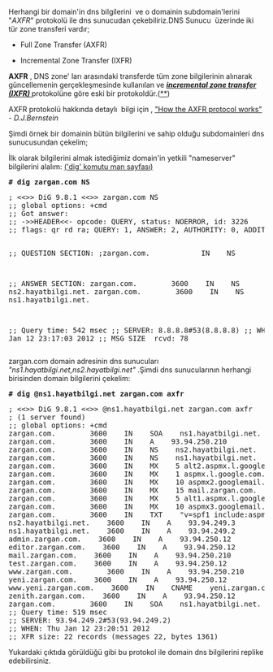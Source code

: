 <html><body><p>Herhangi bir domain'in dns bilgilerini  ve o domainin subdomain'lerini "<em>AXFR</em>" protokolü ile dns sunucudan çekebiliriz.DNS Sunucu  üzerinde iki tür zone transferi vardır;

* Full Zone Transfer (AXFR)

* Incremental Zone Transfer (IXFR)

<strong>AXFR</strong> , DNS zone' ları arasındaki transferde tüm zone bilgilerinin alınarak güncellemenin gerçekleşmesinde kullanılan ve <span style="text-decoration: underline;"><em><strong><a href="http://sozluk.cozumpark.com/goster.aspx?id=1180&amp;kelime=incremental-zone-transfer-iXFR">incremental zone transfer (IXFR) </a></strong></em></span>protokolüne göre eski bir protokoldür.(<a href="http://sozluk.cozumpark.com/goster.aspx?id=1181&amp;kelime=full-zone-transfer-AXFR" target="_blank">**</a>)

AXFR protokolü hakkında detaylı  bilgi için , <a href="http://cr.yp.to/djbdns/axfr-notes.html" target="_blank">"How the AXFR protocol works"</a> - <em>D.J.Bernstein</em>

Şimdi örnek bir domainin bütün bilgilerini ve sahip olduğu subdomainleri dns sunucusundan çekelim;

İlk olarak bilgilerini almak istediğimiz domain'in yetkili "nameserver" bilgilerini alalım: <a href="http://linux.die.net/man/1/dig" target="_blank">('dig' komutu man sayfası)</a>
</p><pre><strong># dig zargan.com NS</strong></pre>
<pre>; &lt;&lt;&gt;&gt; DiG 9.8.1 &lt;&lt;&gt;&gt; zargan.com NS
;; global options: +cmd
;; Got answer:
;; -&gt;&gt;HEADER&lt;&lt;- opcode: QUERY, status: NOERROR, id: 3226
;; flags: qr rd ra; QUERY: 1, ANSWER: 2, AUTHORITY: 0, ADDITIONAL: 0

;; QUESTION SECTION:
;zargan.com.            IN    NS

;; ANSWER SECTION:
zargan.com.        3600    IN    NS    ns2.hayatbilgi.net.
zargan.com.        3600    IN    NS    ns1.hayatbilgi.net.

;; Query time: 542 msec
;; SERVER: 8.8.8.8#53(8.8.8.8)
;; WHEN: Thu Jan 12 23:17:03 2012
;; MSG SIZE  rcvd: 78
</pre>
zargan.com domain adresinin dns sunucuları <em>"ns1.hayatbilgi.net,ns2.hayatbilgi.net"</em> .Şimdi dns sunucularının herhangi birisinden domain bilgilerini çekelim:
<pre><strong># dig @ns1.hayatbilgi.net zargan.com axfr</strong></pre>
<pre>; &lt;&lt;&gt;&gt; DiG 9.8.1 &lt;&lt;&gt;&gt; @ns1.hayatbilgi.net zargan.com axfr
; (1 server found)
;; global options: +cmd
zargan.com.        3600    IN    SOA    ns1.hayatbilgi.net. hostmaster.hayatbilgi.net. 2009042370 900 600 86400 3600
zargan.com.        3600    IN    A    93.94.250.210
zargan.com.        3600    IN    NS    ns2.hayatbilgi.net.
zargan.com.        3600    IN    NS    ns1.hayatbilgi.net.
zargan.com.        3600    IN    MX    5 alt2.aspmx.l.google.com.
zargan.com.        3600    IN    MX    1 aspmx.l.google.com.
zargan.com.        3600    IN    MX    10 aspmx2.googlemail.com.
zargan.com.        3600    IN    MX    15 mail.zargan.com.
zargan.com.        3600    IN    MX    5 alt1.aspmx.l.google.com.
zargan.com.        3600    IN    MX    10 aspmx3.googlemail.com.
zargan.com.        3600    IN    TXT    "v=spf1 include:aspmx.googlemail.com ~all"
ns2.hayatbilgi.net.    3600    IN    A    93.94.249.3
ns1.hayatbilgi.net.    3600    IN    A    93.94.249.2
admin.zargan.com.    3600    IN    A    93.94.250.12
editor.zargan.com.    3600    IN    A    93.94.250.12
mail.zargan.com.    3600    IN    A    93.94.250.210
test.zargan.com.    3600    IN    A    93.94.250.12
www.zargan.com.        3600    IN    A    93.94.250.210
yeni.zargan.com.    3600    IN    A    93.94.250.12
www.yeni.zargan.com.    3600    IN    CNAME    yeni.zargan.com.
zenith.zargan.com.    3600    IN    A    93.94.250.12
zargan.com.        3600    IN    SOA    ns1.hayatbilgi.net. hostmaster.hayatbilgi.net. 2009042370 900 600 86400 3600
;; Query time: 519 msec
;; SERVER: 93.94.249.2#53(93.94.249.2)
;; WHEN: Thu Jan 12 23:20:51 2012
;; XFR size: 22 records (messages 22, bytes 1361)</pre>
Yukardaki çıktıda görüldüğü gibi bu protokol ile domain dns bilgilerini replike edebilirsiniz.</body></html>